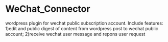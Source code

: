 # WeChat_Connector
wordpress plugin for wechat public subscription account.  Include features: 1)edit and public digest of content from wordpress post to wechat public account; 2)receive wechat user message and repons user request 
